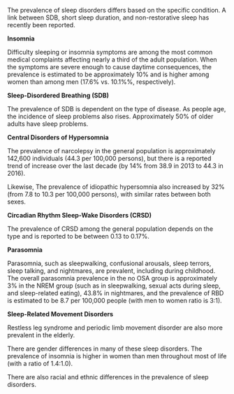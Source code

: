 The prevalence of sleep disorders differs based on the specific condition. A link between SDB, short sleep duration, and non-restorative sleep has recently been reported.

**Insomnia**

Difficulty sleeping or insomnia symptoms are among the most common medical complaints affecting nearly a third of the adult population. When the symptoms are severe enough to cause daytime consequences, the prevalence is estimated to be approximately 10% and is higher among women than among men (17.6% vs. 10.1%%, respectively).

**Sleep-Disordered Breathing (SDB)**

The prevalence of SDB is dependent on the type of disease. As people age, the incidence of sleep problems also rises. Approximately 50% of older adults have sleep problems.

**Central Disorders of Hypersomnia**

The prevalence of narcolepsy in the general population is approximately 142,600 individuals (44.3 per 100,000 persons), but there is a reported trend of increase over the last decade (by 14% from 38.9 in 2013 to 44.3 in 2016).

Likewise, The prevalence of idiopathic hypersomnia also increased by 32% (from 7.8 to 10.3 per 100,000 persons), with similar rates between both sexes.

****Circadian Rhythm Sleep-Wake Disorders (CRSD)****

The prevalence of CRSD among the general population depends on the type and is reported to be between 0.13 to 0.17%.

**Parasomnia**

Parasomnia, such as sleepwalking, confusional arousals, sleep terrors, sleep talking, and nightmares, are prevalent, including during childhood. The overall parasomnia prevalence in the no OSA group is approximately 3% in the NREM group (such as in sleepwalking, sexual acts during sleep, and sleep-related eating), 43.8% in nightmares, and the prevalence of RBD is estimated to be 8.7 per 100,000 people (with men to women ratio is 3:1).

**Sleep-Related Movement Disorders**

Restless leg syndrome and periodic limb movement disorder are also more prevalent in the elderly.

There are gender differences in many of these sleep disorders. The prevalence of insomnia is higher in women than men throughout most of life (with a ratio of 1.4:1.0).

There are also racial and ethnic differences in the prevalence of sleep disorders.